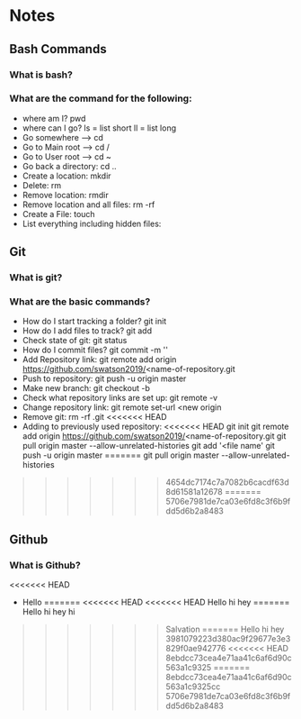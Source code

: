 # Notes

## Bash Commands
### What is bash?
### What are the command for the following:

- where am I? pwd
- where can I go? ls = list short ll = list long
- Go somewhere --> cd
- Go to Main root --> cd /
- Go to User root --> cd ~
- Go back a directory: cd ..
- Create a location: mkdir
- Delete: rm
- Remove location: rmdir <directory name>
- Remove location and all files: rm <director name> -rf
- Create a File: touch
- List everything including hidden files:

## Git
### What is git?
### What are the basic commands?

- How do I start tracking a folder? git init
- How do I add files to track? git add <file>
- Check state of git: git status
- How do I commit files? git commit -m '<name of commit>'
- Add Repository link: git remote add origin https://github.com/swatson2019/<name-of-repository.git
- Push to repository: git push -u origin master
- Make new branch: git checkout -b <new branch name>
- Check what repository links are set up: git remote -v
- Change repository link: git remote set-url <new origin
- Remove git: rm -rf .git
<<<<<<< HEAD
- Adding to previously used repository:
<<<<<<< HEAD
git init
git remote add origin https://github.com/swatson2019/<name-of-repository.git
git pull origin master --allow-unrelated-histories
git add '<file name'
git push -u origin master
=======
git pull origin master --allow-unrelated-histories
>>>>>>> 4654dc7174c7a7082b6cacdf63d8d61581a12678
=======
>>>>>>> 5706e7981de7ca03e6fd8c3f6b9fdd5d6b2a8483

## Github
### What is Github?
<<<<<<< HEAD
- Hello
=======
<<<<<<< HEAD
<<<<<<< HEAD
Hello hi hey
=======
Hello hi hey hi
>>>>>>> Salvation
=======
Hello hi hey
>>>>>>> 3981079223d380ac9f29677e3e3829f0ae942776
<<<<<<< HEAD
>>>>>>> 8ebdcc73cea4e71aa41c6af6d90c563a1c9325
=======
>>>>>>> 8ebdcc73cea4e71aa41c6af6d90c563a1c9325cc
>>>>>>> 5706e7981de7ca03e6fd8c3f6b9fdd5d6b2a8483
